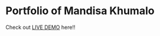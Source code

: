 # Portfolio of Mandisa Khumalo

Check out [LIVE DEMO](https://mandisasihle.github.io/Portfolio/) here!!
